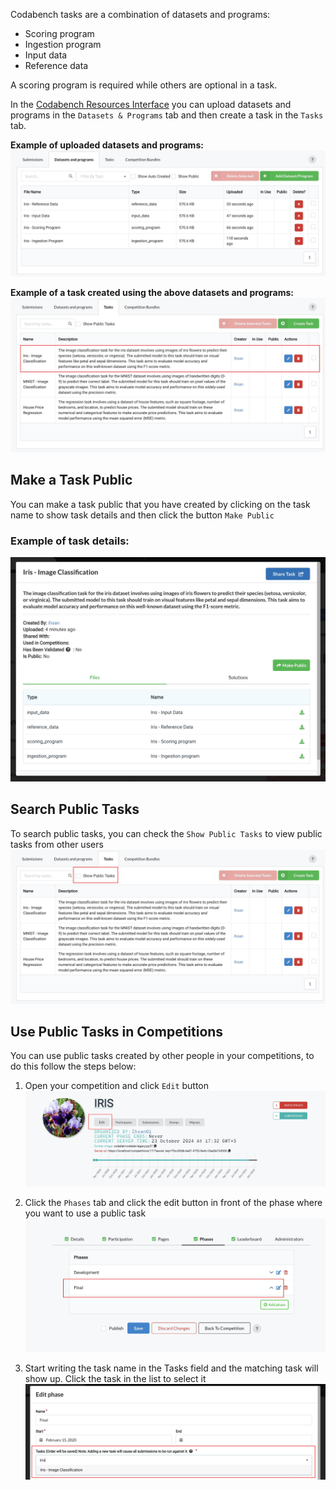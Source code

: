 Codabench tasks are a combination of datasets and programs:

- Scoring program 
- Ingestion program
- Input data
- Reference data

A scoring program is required while others are optional in a task.

In the [Codabench Resources Interface](https://www.codabench.org/tasks/) you can upload datasets and programs in the `Datasets & Programs` tab and then create a task in the `Tasks` tab.

**Example of uploaded datasets and programs:**
![](_attachments/198a75a1-cd72-436a-bf36-8e15fd35addc_17534366796278713.jpg)

**Example of a task created using the above datasets and programs:**
![](_attachments/b0da8ed1-3d64-40e8-b471-f81ea14c8388_17534366795575287.jpg)




## Make a Task Public

You can make a task public that you have created by clicking on the task name to show task details and then click the button `Make Public`

### Example of task details:
![](_attachments/3357ae4a-5fe4-4462-bb93-eb4385b0c615_17534366802654817.jpg)


## Search Public Tasks

To search public tasks, you can check the `Show Public Tasks` to view public tasks from other users
![](_attachments/d7b29b9a-daa4-4e10-b39b-d1c3c3097342_1753436680340381.jpg)


## Use Public Tasks in Competitions

You can use public tasks created by other people in your competitions, to do this follow the steps below:

1. Open your competition and click `Edit` button
![](_attachments/9ac648b0-c477-402a-8f0d-33f7045ce001_175343668059375.jpg)

2. Click the `Phases` tab and click the edit button in front of the phase where you want to use a public task
![](_attachments/e0611606-46a7-40b9-be68-c737f88d8a2c_1753436680368063.jpg)


3. Start writing the task name in the Tasks field and the matching task will show up. Click the task in the list to select it
![](_attachments/8a1d3799-e40b-4b4d-a420-10b3107b27f6_1753436680434018.jpg)

